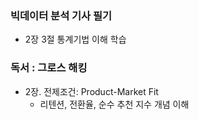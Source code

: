 ### 빅데이터 분석 기사 필기 
- 2장 3절 통계기법 이해 학습

### 독서 : 그로스 해킹
- 2장. 전제조건: Product-Market Fit
  - 리텐션, 전환율, 순수 추천 지수 개념 이해
